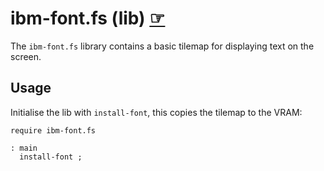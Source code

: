 # ibm-font.fs (lib) [☞](https://github.com/ams-hackers/gbforth/blob/master/lib/ibm-font.fs)

The `ibm-font.fs` library contains a basic tilemap for displaying text on the
screen.

## Usage

Initialise the lib with `install-font`, this copies the tilemap to the VRAM:

```forth
require ibm-font.fs

: main
  install-font ;
```
